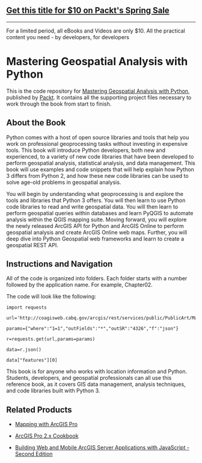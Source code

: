 ## [Get this title for $10 on Packt's Spring Sale](https://www.packt.com/B07333?utm_source=github&utm_medium=packt-github-repo&utm_campaign=spring_10_dollar_2022)
-----
For a limited period, all eBooks and Videos are only $10. All the practical content you need \- by developers, for developers

# Mastering Geospatial Analysis with Python
This is the code repository for [Mastering Geospatial Analysis with Python](https://www.packtpub.com/application-development/mastering-geospatial-analysis-python?utm_source=github&utm_medium=repository&utm_campaign=9781788293334), published by [Packt](https://www.packtpub.com/?utm_source=github). It contains all the supporting project files necessary to work through the book from start to finish.
## About the Book
Python comes with a host of open source libraries and tools that help you work on professional geoprocessing tasks without investing in expensive tools. This book will introduce Python developers, both new and experienced, to a variety of new code libraries that have been developed to perform geospatial analysis, statistical analysis, and data management. This book will use examples and code snippets that will help explain how Python 3 differs from Python 2, and how these new code libraries can be used to solve age-old problems in geospatial analysis.

You will begin by understanding what geoprocessing is and explore the tools and libraries that Python 3 offers. You will then learn to use Python code libraries to read and write geospatial data. You will then learn to perform geospatial queries within databases and learn PyQGIS to automate analysis within the QGIS mapping suite. Moving forward, you will explore the newly released ArcGIS API for Python and ArcGIS Online to perform geospatial analysis and create ArcGIS Online web maps. Further, you will deep dive into Python Geospatial web frameworks and learn to create a geospatial REST API.

## Instructions and Navigation
All of the code is organized into folders. Each folder starts with a number followed by the application name. For example, Chapter02.



The code will look like the following:
```
import requests

url='http://coagisweb.cabq.gov/arcgis/rest/services/public/PublicArt/MapServer/0/query'

params={"where":"1=1","outFields":"*","outSR":"4326","f":"json"}

r=requests.get(url,params=params)

data=r.json()

data["features"][0]
```

This book is for anyone who works with location information and Python. Students, developers, and geospatial professionals can all use this reference book, as it covers GIS data management, analysis techniques, and code libraries built with Python 3.

## Related Products
* [Mapping with ArcGIS Pro](https://www.packtpub.com/application-development/mapping-arcgis-pro?utm_source=github&utm_medium=repository&utm_campaign=9781788298001)

* [ArcGIS Pro 2.x Cookbook](https://www.packtpub.com/application-development/arcgis-pro-2x-cookbook?utm_source=github&utm_medium=repository&utm_campaign=9781788299039)

* [Building Web and Mobile ArcGIS Server Applications with JavaScript - Second Edition](https://www.packtpub.com/application-development/building-web-and-mobile-arcgis-server-applications-javascript-second-edition?utm_source=github&utm_medium=repository&utm_campaign=9781787280526)

